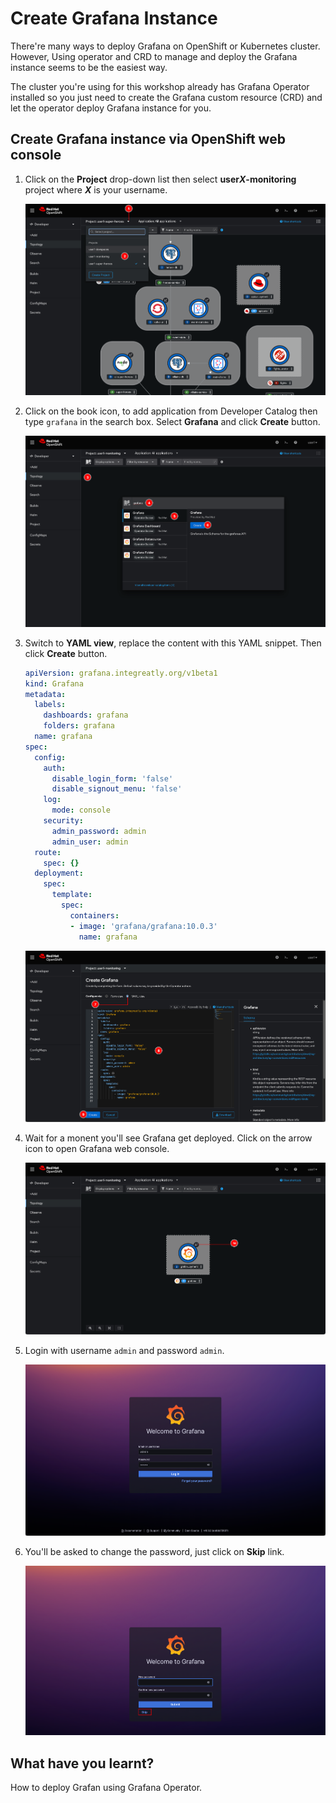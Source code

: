 # Create Grafana Instance

There're many ways to deploy Grafana on OpenShift or Kubernetes cluster. However, Using operator and CRD to manage and deploy the Grafana instance seems to be the easiest way.

The cluster you're using for this workshop already has Grafana Operator installed so you just need to create the Grafana custom resource (CRD) and let the operator deploy Grafana instance for you.

## Create Grafana instance via OpenShift web console

1. Click on the **Project** drop-down list then select **user*X*-monitoring** project where ***X*** is your username.

   ![Deploy Grafana](image/create-grafana-instance/deploy-grafana-1.png)

2. Click on the book icon, to add application from Developer Catalog then type `grafana` in the search box. Select **Grafana** and click **Create** button.

   ![Deploy Grafana](image/create-grafana-instance/deploy-grafana-2.png)

3. Switch to **YAML view**, replace the content with this YAML snippet. Then click **Create** button.

    ```yaml
    apiVersion: grafana.integreatly.org/v1beta1
    kind: Grafana
    metadata:
      labels:
        dashboards: grafana
        folders: grafana
      name: grafana
    spec:
      config:
        auth:
          disable_login_form: 'false'
          disable_signout_menu: 'false'
        log:
          mode: console
        security:
          admin_password: admin
          admin_user: admin
      route:
        spec: {}
      deployment:
        spec:
          template:
            spec:
              containers:
              - image: 'grafana/grafana:10.0.3'
                name: grafana
    ```

    ![Deploy Grafana](image/create-grafana-instance/deploy-grafana-3.png)

4. Wait for a monent you'll see Grafana get deployed. Click on the arrow icon to open Grafana web console.

   ![Deploy Grafana](image/create-grafana-instance/deploy-grafana-4.png)

5. Login with username `admin` and password `admin`.

   ![Deploy Grafana](image/create-grafana-instance/deploy-grafana-5.png)

6. You'll be asked to change the password, just click on **Skip** link.

   ![Deploy Grafana](image/create-grafana-instance/deploy-grafana-6.png)

## What have you learnt?

How to deploy Grafan using Grafana Operator.
